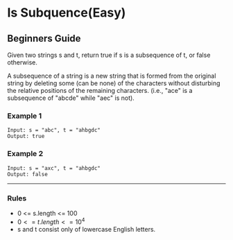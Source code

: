 # Is Subquence(Easy)

## Beginners Guide

Given two strings s and t, return true if s is a subsequence of t, or false otherwise.

A subsequence of a string is a new string that is formed from the original string by deleting some (can be none) of the characters without disturbing the relative positions of the remaining characters. (i.e., "ace" is a subsequence of "abcde" while "aec" is not).

### Example 1

```go=
Input: s = "abc", t = "ahbgdc"
Output: true
```

### Example 2

```go=
Input: s = "axc", t = "ahbgdc"
Output: false
```

---

### Rules

* 0 <= s.length <= 100
* $0 <= t.length <= 10^4$
* s and t consist only of lowercase English letters.

